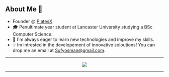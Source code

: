 ## About Me 🤖
- Founder @ [PlatesX](https://www.PlatesX.com)
- 🎓 Penultimate year student at Lancaster University studying a BSc Computer Science.
- 🌱 I'm always eager to learn new technologies and improve my skills.
- 💡 Im intrested in the developement of innovative soloutions!
You can drop me an email at [Sufyosman@gmail.com](mailto:sufyosman@gmail.com).

----------

<p align="center">
  <img src="https://media.giphy.com/media/3oKIPnAiaMCws8nOsE/giphy.gif">
</p>

----------
